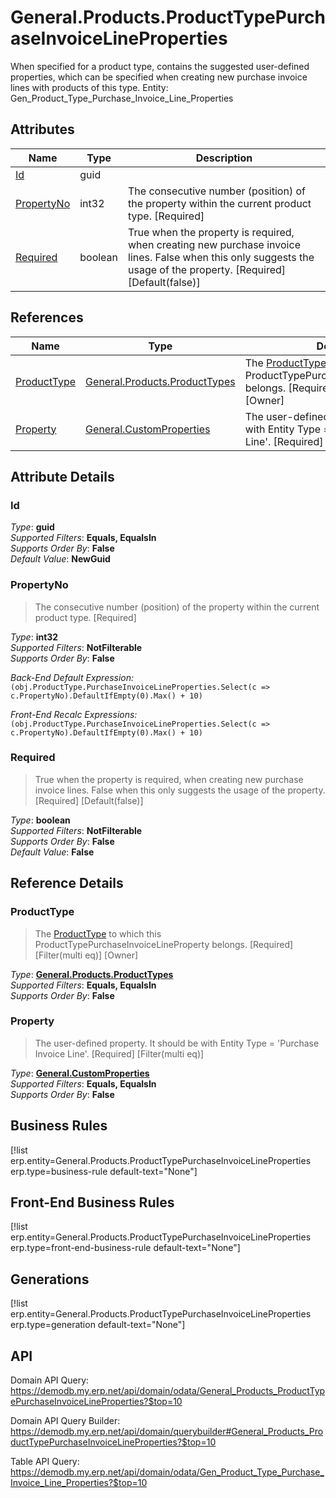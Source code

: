 # General.Products.ProductTypePurchaseInvoiceLineProperties

When specified for a product type, contains the suggested user-defined properties, which can be specified when creating new purchase invoice lines with products of this type. Entity: Gen_Product_Type_Purchase_Invoice_Line_Properties

## Attributes

| Name | Type | Description |
| ---- | ---- | --- |
| [Id](General.Products.ProductTypePurchaseInvoiceLineProperties.md#Id) | guid |  
| [PropertyNo](General.Products.ProductTypePurchaseInvoiceLineProperties.md#PropertyNo) | int32 | The consecutive number (position) of the property within the current product type. [Required] 
| [Required](General.Products.ProductTypePurchaseInvoiceLineProperties.md#Required) | boolean | True when the property is required, when creating new purchase invoice lines. False when this only suggests the usage of the property. [Required] [Default(false)] 

## References

| Name | Type | Description |
| ---- | ---- | --- |
| [ProductType](General.Products.ProductTypePurchaseInvoiceLineProperties.md#ProductType) | [General.Products.ProductTypes](General.Products.ProductTypes.md) | The [ProductType](General.Products.ProductTypePurchaseInvoiceLineProperties.md#ProductType) to which this ProductTypePurchaseInvoiceLineProperty belongs. [Required] [Filter(multi eq)] [Owner] |
| [Property](General.Products.ProductTypePurchaseInvoiceLineProperties.md#Property) | [General.CustomProperties](General.CustomProperties.md) | The user-defined property. It should be with Entity Type = 'Purchase Invoice Line'. [Required] [Filter(multi eq)] |


## Attribute Details

### Id

_Type_: **guid**  
_Supported Filters_: **Equals, EqualsIn**  
_Supports Order By_: **False**  
_Default Value_: **NewGuid**  

### PropertyNo

> The consecutive number (position) of the property within the current product type. [Required]

_Type_: **int32**  
_Supported Filters_: **NotFilterable**  
_Supports Order By_: **False**  

_Back-End Default Expression:_  
`(obj.ProductType.PurchaseInvoiceLineProperties.Select(c => c.PropertyNo).DefaultIfEmpty(0).Max() + 10)`

_Front-End Recalc Expressions:_  
`(obj.ProductType.PurchaseInvoiceLineProperties.Select(c => c.PropertyNo).DefaultIfEmpty(0).Max() + 10)`
### Required

> True when the property is required, when creating new purchase invoice lines. False when this only suggests the usage of the property. [Required] [Default(false)]

_Type_: **boolean**  
_Supported Filters_: **NotFilterable**  
_Supports Order By_: **False**  
_Default Value_: **False**  


## Reference Details

### ProductType

> The [ProductType](General.Products.ProductTypePurchaseInvoiceLineProperties.md#ProductType) to which this ProductTypePurchaseInvoiceLineProperty belongs. [Required] [Filter(multi eq)] [Owner]

_Type_: **[General.Products.ProductTypes](General.Products.ProductTypes.md)**  
_Supported Filters_: **Equals, EqualsIn**  
_Supports Order By_: **False**  

### Property

> The user-defined property. It should be with Entity Type = 'Purchase Invoice Line'. [Required] [Filter(multi eq)]

_Type_: **[General.CustomProperties](General.CustomProperties.md)**  
_Supported Filters_: **Equals, EqualsIn**  
_Supports Order By_: **False**  



## Business Rules

[!list erp.entity=General.Products.ProductTypePurchaseInvoiceLineProperties erp.type=business-rule default-text="None"]

## Front-End Business Rules

[!list erp.entity=General.Products.ProductTypePurchaseInvoiceLineProperties erp.type=front-end-business-rule default-text="None"]

## Generations

[!list erp.entity=General.Products.ProductTypePurchaseInvoiceLineProperties erp.type=generation default-text="None"]

## API

Domain API Query:
<https://demodb.my.erp.net/api/domain/odata/General_Products_ProductTypePurchaseInvoiceLineProperties?$top=10>

Domain API Query Builder:
<https://demodb.my.erp.net/api/domain/querybuilder#General_Products_ProductTypePurchaseInvoiceLineProperties?$top=10>

Table API Query:
<https://demodb.my.erp.net/api/domain/odata/Gen_Product_Type_Purchase_Invoice_Line_Properties?$top=10>

